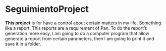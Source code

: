 # SeguimientoProject
**This project** is for have a control about certain matters in my life. Something like a report. This reports are a requirement of Pan. To do the report’s generation more easy, I am going to do a computer program that allow generate a report from certain parameters, then I am going to print it and save it in a folder.
